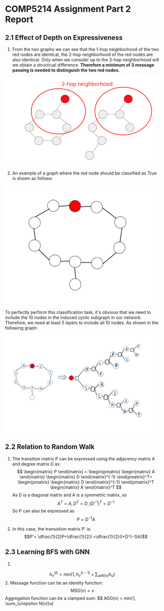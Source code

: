 # **COMP5214 Assignment Part 2 Report**
## 2.1 **Effect of Depth on Expressiveness**
1. From the two graphs we can see that the 1-hop neighborhood of the two red nodes are identical, the 2-hop neighborhood of the red nodes are also identical. Only when we consider up to the 3-hop neighborhood will we obtain a structrual difference. **Therefore a minimum of 3 message passing is needed to distinguish the two red nodes.**

![Identical 2-hop neighborhood](./2hopneighbor.png "Identical 2-hop neighborhood")

2. An example of a graph where the red node should be classified as True is shown as follows:

![True Example](./TrueExample.jpg "True Example")

To perfectly perform this classification task, it's obvious that we need to include the 10 nodes in the induced cyclic subgraph in our network. Therefore, we need at least 5 layers to include all 10 nodes. As shown in the following graph:

![5layers](./5layers.jpg "5layers")

## 2.2 **Relation to Random Walk**
1. The transition matrix P can be expressed using the adjacency matrix A and degree matrix D as:
$$
    \begin{matrix}
    P
    \end{matrix} = 
    \begin{pmatrix}
    \begin{matrix}
    A
    \end{matrix}
    \begin{matrix}
    D
    \end{matrix}^{-1}
    \end{pmatrix}^T=
    \begin{pmatrix}
    \begin{matrix}
    D
    \end{matrix}^{-1}
    \end{pmatrix}^T
    \begin{matrix}
    A
    \end{matrix}^T
$$
As D is a diagonal matrix and A is a symmetric matrix, so 
$$A^T = A, D^T = D, (D^{-1})^T = D^{-1}$$
So P can also be expressed as 
$$ P = D^{-1}A$$

2. In this case, the transistion matrix P' is: 
$$P'= \dfrac{1}{2}P+\dfrac{1}{2}I =\dfrac{1}{2}(I+D^{-1}A)$$

## 2.3 **Learning BFS with GNN**
1. 
$$
h_v^{(t)}=min(1,h_v^{(t-1)}+\sum_{u\epsilon N(v)}h_u)
$$
2. 
    Message function can be an identity function:
    $$ MSG(v) = v$$
    Aggregation function can be a clamped sum:
    $$ AGG(v) = min(1, \sum_{u\epsilon N(v)}u)